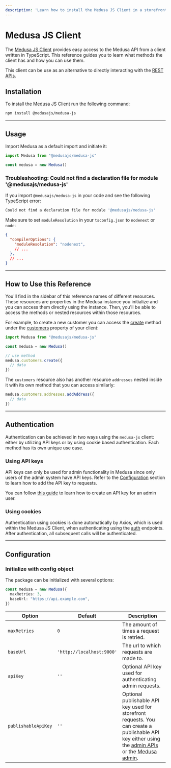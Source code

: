 ```yaml
---
description: 'Learn how to install the Medusa JS Client in a storefront. Medusa JS Client provides easy access to the Medusa API from a client written in TypeScript.'
---
```


# Medusa JS Client

The [Medusa JS Client](https://www.npmjs.com/package/@medusajs/medusa-js) provides easy access to the Medusa API from a client written in TypeScript. This reference guides you to learn what methods the client has and how you can use them.

This client can be use as an alternative to directly interacting with the [REST APIs](https://docs.medusajs.com/api/store).

## Installation

To install the Medusa JS Client run the following command:

```bash npm2yarn
npm install @medusajs/medusa-js
```

---

## Usage

Import Medusa as a default import and initiate it:

```ts
import Medusa from "@medusajs/medusa-js"

const medusa = new Medusa()
```

### Troubleshooting: Could not find a declaration file for module '@medusajs/medusa-js'

If you import `@medusajs/medusa-js` in your code and see the following TypeScript error:

```bash
Could not find a declaration file for module '@medusajs/medusa-js'
```

Make sure to set `moduleResolution` in your `tsconfig.json` to `nodenext` or `node`:

```json title=tsconfig.json
{
  "compilerOptions": {
    "moduleResolution": "nodenext",
    // ...
  },
  // ...
}
```

---

## How to Use this Reference

You'll find in the sidebar of this reference names of different resources. These resources are properties in the Medusa instance you initialize and you can access them directly using the instance. Then, you'll be able to access the methods or nested resources within those resources.

For example, to create a new customer you can access the [create](/references/js-client/classes/CustomerResource#create) method under the [customers](/references/js-client/classes/CustomerResource) property of your client:

```ts
import Medusa from "@medusajs/medusa-js"

const medusa = new Medusa()

// use method
medusa.customers.create({
  // data
})
```

The `customers` resource also has another resource `addresses` nested inside it with its own method that you can access similarly:

```ts
medusa.customers.addresses.addAddress({
  // data
})
```

---

## Authentication

Authentication can be achieved in two ways using the `medusa-js` client: either by utilizing API keys or by using cookie based authentication. Each method has its own unique use case.

### Using API keys

API keys can only be used for admin functionality in Medusa since only users of the admin system have API keys. Refer to the [Configuration](#configuration) section to learn how to add the API key to requests.

You can follow [this guide](https://docs.medusajs.com/api/admin#authentication) to learn how to create an API key for an admin user.

### Using cookies

Authentication using cookies is done automatically by Axios, which is used within the Medusa JS Client, when authenticating using the [auth](/references/js-client/classes/AuthResource) endpoints. After authentication, all subsequent calls will be authenticated.

---

## Configuration

### Initialize with config object

The package can be initialized with several options:

```ts
const medusa = new Medusa({
  maxRetries: 3,
  baseUrl: "https://api.example.com",
})
```

| Option              | Default                   | Description                                               |
| ------------------- | ------------------------- | --------------------------------------------------------- |
| `maxRetries`        | `0`                       | The amount of times a request is retried.                 |
| `baseUrl`           | `'http://localhost:9000'` | The url to which requests are made to.                    |
| `apiKey`            | `''`                      | Optional API key used for authenticating admin requests.  |
| `publishableApiKey` | `''`                      | Optional publishable API key used for storefront requests. You can create a publishable API key either using the [admin APIs](../development/publishable-api-keys/admin/manage-publishable-api-keys.mdx) or the [Medusa admin](../user-guide/settings/publishable-api-keys.mdx). |
